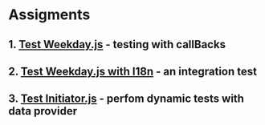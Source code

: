 # Assigments

## 1. [Test Weekday.js](weekDayAssignment.md) - testing with callBacks

## 2. [Test Weekday.js with I18n](inetegrationTestAssignment.md) - an integration test

## 3. [Test Initiator.js](initiatorAssigment.md) - perfom dynamic tests with data provider

